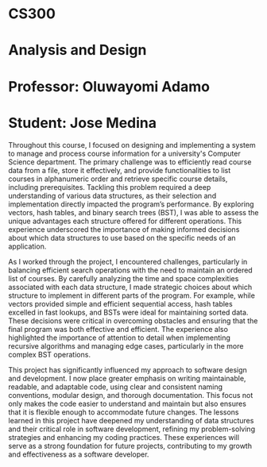 # CS300
# Analysis and Design
# Professor: Oluwayomi Adamo
# Student: Jose Medina

Throughout this course, I focused on designing and implementing a system to manage and process course information for a university's Computer Science department. The primary challenge was to efficiently read course data from a file, store it effectively, and provide functionalities to list courses in alphanumeric order and retrieve specific course details, including prerequisites. Tackling this problem required a deep understanding of various data structures, as their selection and implementation directly impacted the program’s performance. By exploring vectors, hash tables, and binary search trees (BST), I was able to assess the unique advantages each structure offered for different operations. This experience underscored the importance of making informed decisions about which data structures to use based on the specific needs of an application.

As I worked through the project, I encountered challenges, particularly in balancing efficient search operations with the need to maintain an ordered list of courses. By carefully analyzing the time and space complexities associated with each data structure, I made strategic choices about which structure to implement in different parts of the program. For example, while vectors provided simple and efficient sequential access, hash tables excelled in fast lookups, and BSTs were ideal for maintaining sorted data. These decisions were critical in overcoming obstacles and ensuring that the final program was both effective and efficient. The experience also highlighted the importance of attention to detail when implementing recursive algorithms and managing edge cases, particularly in the more complex BST operations.

This project has significantly influenced my approach to software design and development. I now place greater emphasis on writing maintainable, readable, and adaptable code, using clear and consistent naming conventions, modular design, and thorough documentation. This focus not only makes the code easier to understand and maintain but also ensures that it is flexible enough to accommodate future changes. The lessons learned in this project have deepened my understanding of data structures and their critical role in software development, refining my problem-solving strategies and enhancing my coding practices. These experiences will serve as a strong foundation for future projects, contributing to my growth and effectiveness as a software developer.
